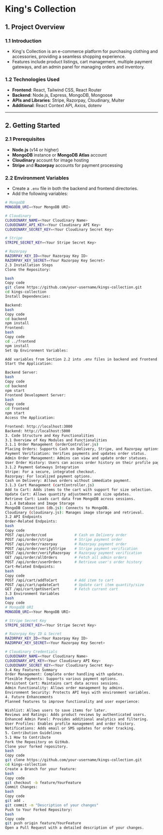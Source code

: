 # King's Collection

## 1. Project Overview

### 1.1 Introduction
- King's Collection is an e-commerce platform for purchasing clothing and accessories, providing a seamless shopping experience.
- Features include product listings, cart management, multiple payment gateways, and an admin panel for managing orders and inventory.

### 1.2 Technologies Used
- **Frontend**: React, Tailwind CSS, React Router
- **Backend**: Node.js, Express, MongoDB, Mongoose
- **APIs and Libraries**: Stripe, Razorpay, Cloudinary, Multer
- **Additional**: React Context API, Axios, dotenv

---

## 2. Getting Started

### 2.1 Prerequisites
- **Node.js** (v14 or higher)
- **MongoDB** instance or **MongoDB Atlas** account
- **Cloudinary** account for image hosting
- **Stripe** and **Razorpay** accounts for payment processing

### 2.2 Environment Variables
- Create a `.env` file in both the backend and frontend directories.
- Add the following variables:

```bash
# MongoDB
MONGODB_URI=<Your MongoDB URI>

# Cloudinary
CLOUDINARY_NAME=<Your Cloudinary Name>
CLOUDINARY_API_KEY=<Your Cloudinary API Key>
CLOUDINARY_SECRET_KEY=<Your Cloudinary Secret Key>

# Stripe
STRIPE_SECRET_KEY=<Your Stripe Secret Key>

# Razorpay
RAZORPAY_KEY_ID=<Your Razorpay Key ID>
RAZORPAY_KEY_SECRET=<Your Razorpay Key Secret>
2.3 Installation Steps
Clone the Repository:

bash
Copy code
git clone https://github.com/your-username/kings-collection.git
cd kings-collection
Install Dependencies:

Backend:
bash
Copy code
cd backend
npm install
Frontend:
bash
Copy code
cd ../frontend
npm install
Set Up Environment Variables:

Add variables from Section 2.2 into .env files in backend and frontend.
Start the Application:

Backend Server:
bash
Copy code
cd backend
npm start
Frontend Development Server:
bash
Copy code
cd frontend
npm start
Access the Application:

Frontend: http://localhost:3000
Backend: http://localhost:5000
3. Code Structure and Key Functionalities
3.1 Overview of Key Modules and Functionalities
3.1.1 Order Management (orderController.js)
Placing Orders: Supports Cash on Delivery, Stripe, and Razorpay options.
Payment Verification: Verifies payments and updates order status.
Admin Order Management: Admins can view and update order statuses.
User Order History: Users can access order history on their profile page.
3.1.2 Payment Gateways Integration
Stripe: For a secure, integrated checkout.
Razorpay: For localized payment options.
Cash on Delivery: Allows orders without immediate payment.
3.1.3 Cart Management (cartController.js)
Add to Cart: Adds items to the cart with support for size selection.
Update Cart: Allows quantity adjustments and size updates.
Retrieve Cart: Loads cart data from MongoDB across sessions.
3.1.4 Database and Image Storage
MongoDB Connection (db.js): Connects to MongoDB.
Cloudinary (cloudinary.js): Manages image storage and retrieval.
3.2 API Endpoints
Order-Related Endpoints:
bash
Copy code
POST /api/order/cod             # Cash on Delivery order
POST /api/order/stripe          # Stripe payment order
POST /api/order/razorpay        # Razorpay payment order
POST /api/order/verifyStripe    # Stripe payment verification
POST /api/order/verifyRazorpay  # Razorpay payment verification
GET /api/order/allOrders        # Fetch all admin orders
POST /api/order/userOrders      # Retrieve user's order history
Cart-Related Endpoints:
bash
Copy code
POST /api/cart/addToCart        # Add item to cart
POST /api/cart/updateCart       # Update cart item quantity/size
GET /api/cart/getUserCart       # Fetch current cart
3.3 Environment Variables
bash
Copy code
# MongoDB URI
MONGODB_URI=<Your MongoDB URI>

# Stripe Secret Key
STRIPE_SECRET_KEY=<Your Stripe Secret Key>

# Razorpay Key ID & Secret
RAZORPAY_KEY_ID=<Your Razorpay Key ID>
RAZORPAY_KEY_SECRET=<Your Razorpay Key Secret>

# Cloudinary Credentials
CLOUDINARY_NAME=<Your Cloudinary Name>
CLOUDINARY_API_KEY=<Your Cloudinary API Key>
CLOUDINARY_SECRET_KEY=<Your Cloudinary Secret Key>
3.4 Key Features Summary
Order Management: Complete order handling with updates.
Flexible Payments: Supports various payment options.
Persistent Cart: Maintains cart data across sessions.
Admin Functionality: Allows order management by admins.
Environment Security: Protects API keys with environment variables.
4. Future Enhancements
Planned features to improve functionality and user experience:

Wishlist: Allows users to save items for later.
Reviews and Ratings: Adds product reviews by authenticated users.
Enhanced Admin Panel: Provides additional analytics and filtering.
User Profiles: Enables profile management and order history.
Notifications: Adds email or SMS updates for order tracking.
5. Contribution Guidelines
5.1 How to Contribute
Fork the Repository on GitHub.
Clone your forked repository.
bash
Copy code
git clone https://github.com/your-username/kings-collection.git
cd kings-collection
Create a Branch for your feature:
bash
Copy code
git checkout -b feature/YourFeature
Commit Changes:
bash
Copy code
git add .
git commit -m "Description of your changes"
Push to Your Forked Repository:
bash
Copy code
git push origin feature/YourFeature
Open a Pull Request with a detailed description of your changes.
